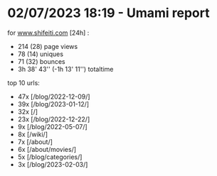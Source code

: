 # 02/07/2023 18:19 - Umami report
for www.shifeiti.com [24h] :

 - 214 (28) page views
 - 78 (14) uniques
 - 71 (32) bounces
 - 3h 38' 43'' (-1h 13' 11'') totaltime


top 10 urls:
 - 47x [/blog/2022-12-09/]
 - 39x [/blog/2023-01-12/]
 - 32x [/]
 - 23x [/blog/2022-12-22/]
 - 9x [/blog/2022-05-07/]
 - 8x [/wiki/]
 - 7x [/about/]
 - 6x [/about/movies/]
 - 5x [/blog/categories/]
 - 3x [/blog/2023-02-03/]


